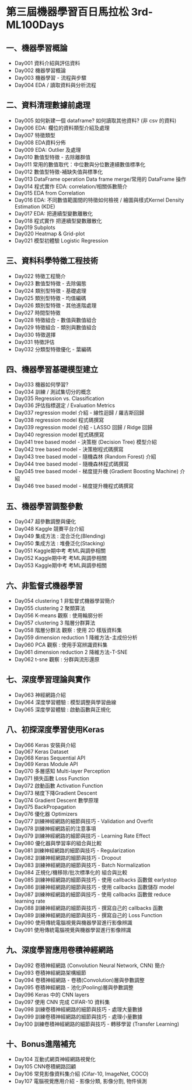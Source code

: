 # 第三屆機器學習百日馬拉松 3rd-ML100Days

## 一、機器學習概論
* Day001 資料介紹與評估資料
* Day002 機器學習概論
* Day003 機器學習 - 流程與步驟
* Day004 EDA / 讀取資料與分析流程
## 二、資料清理數據前處理
* Day005 如何新建一個 dataframe? 如何讀取其他資料? (非 csv 的資料)
* Day006 EDA: 欄位的資料類型介紹及處理
* Day007 特徵類型
* Day008 EDA資料分佈
* Day009 EDA: Outlier 及處理
* Day010 數值型特徵 - 去除離群值
* Day011 常用的數值取代：中位數與分位數連續數值標準化
* Day012 數值型特徵-補缺失值與標準化
* Day013 DataFrame operation Data frame merge/常用的 DataFrame 操作
* Day014 程式實作 EDA: correlation/相關係數簡介
* Day015 EDA from Correlation
* Day016 EDA: 不同數值範圍間的特徵如何檢視 / 繪圖與樣式Kernel Density Estimation (KDE)
* Day017 EDA: 把連續型變數離散化
* Day018 程式實作 把連續型變數離散化
* Day019 Subplots
* Day020 Heatmap & Grid-plot
* Day021 模型初體驗 Logistic Regression
## 三、資料科學特徵工程技術
* Day022 特徵工程簡介
* Day023 數值型特徵 - 去除偏態
* Day024 類別型特徵 - 基礎處理
* Day025 類別型特徵 - 均值編碼
* Day026 類別型特徵 - 其他進階處理
* Day027 時間型特徵
* Day028 特徵組合 - 數值與數值組合
* Day029 特徵組合 - 類別與數值組合
* Day030 特徵選擇
* Day031 特徵評估
* Day032 分類型特徵優化 - 葉編碼
## 四、機器學習基礎模型建立
* Day033 機器如何學習?
* Day034 訓練 / 測試集切分的概念
* Day035 Regression vs. Classification
* Day036 評估指標選定 / Evaluation Metrics
* Day037 regression model 介紹 - 線性迴歸 / 羅吉斯回歸
* Day038 regression model 程式碼撰寫
* Day039 regression model 介紹 - LASSO 回歸 / Ridge 回歸
* Day040 regression model 程式碼撰寫
* Day041 tree based model - 決策樹 (Decision Tree) 模型介紹
* Day042 tree based model - 決策樹程式碼撰寫
* Day043 tree based model - 隨機森林 (Random Forest) 介紹
* Day044 tree based model - 隨機森林程式碼撰寫
* Day045 tree based model - 梯度提升機 (Gradient Boosting Machine) 介紹
* Day046 tree based model - 梯度提升機程式碼撰寫
## 五、機器學習調整參數
* Day047 超參數調整與優化
* Day048 Kaggle 競賽平台介紹
* Day049 集成方法 : 混合泛化(Blending)
* Day050 集成方法 : 堆疊泛化(Stacking)
* Day051 Kaggle期中考 考ML與調參相關
* Day052 Kaggle期中考 考ML與調參相關
* Day053 Kaggle期中考 考ML與調參相關
## 六、非監督式機器學習
* Day054 clustering 1 非監督式機器學習簡介
* Day055 clustering 2 聚類算法
* Day056 K-means 觀察 : 使用輪廓分析
* Day057 clustering 3 階層分群算法
* Day058 階層分群法 觀察 : 使用 2D 樣版資料集
* Day059 dimension reduction 1 降維方法-主成份分析
* Day060 PCA 觀察 : 使用手寫辨識資料集
* Day061 dimension reduction 2 降維方法-T-SNE
* Day062 t-sne 觀察 : 分群與流形還原
## 七、深度學習理論與實作
* Day063 神經網路介紹
* Day064 深度學習體驗 : 模型調整與學習曲線
* Day065 深度學習體驗 : 啟動函數與正規化
## 八、初探深度學習使用Keras
* Day066 Keras 安裝與介紹
* Day067 Keras Dataset
* Day068 Keras Sequential API
* Day069 Keras Module API
* Day070 多層感知 Multi-layer Perception
* Day071 損失函數 Loss Function
* Day072 啟動函數 Activation Function
* Day073 梯度下降Gradient Descent
* Day074 Gradient Descent 數學原理
* Day075 BackPropagation
* Day076 優化器 Optimizers
* Day077 訓練神經網路的細節與技巧 - Validation and Overfit
* Day078 訓練神經網路前的注意事項
* Day079 訓練神經網路的細節與技巧 - Learning Rate Effect
* Day080 優化器與學習率的組合與比較
* Day081 訓練神經網路的細節與技巧 - Regularization
* Day082 訓練神經網路的細節與技巧 - Dropout
* Day083 訓練神經網路的細節與技巧 - Batch Normalization
* Day084 正規化/機移除/批次標準化的 組合與比較
* Day085 訓練神經網路的細節與技巧 - 使用 callbacks 函數做 earlystop
* Day086 訓練神經網路的細節與技巧 - 使用 callbacks 函數儲存 model
* Day087 訓練神經網路的細節與技巧 - 使用 callbacks 函數做 reduce learning rate
* Day088 訓練神經網路的細節與技巧 - 撰寫自己的 callbacks 函數
* Day089 訓練神經網路的細節與技巧 - 撰寫自己的 Loss Function
* Day090 使用傳統電腦視覺與機器學習進行影像辨識
* Day091 使用傳統電腦視覺與機器學習進行影像辨識
## 九、深度學習應用卷積神經網路
* Day092 卷積神經網路 (Convolution Neural Network, CNN) 簡介
* Day093 卷積神經網路架構細節
* Day094 卷積神經網路 - 卷積(Convolution)層與參數調整
* Day095 卷積神經網路 - 池化(Pooling)層與參數調整
* Day096 Keras 中的 CNN layers
* Day097 使用 CNN 完成 CIFAR-10 資料集
* Day098 訓練卷積神經網路的細節與技巧 - 處理大量數據
* Day099 訓練卷積神經網路的細節與技巧 - 處理小量數據
* Day100 訓練卷積神經網路的細節與技巧 - 轉移學習 (Transfer Learning)
## 十、Bonus進階補充
* Day104 互動式網頁神經網路視覺化
* Day105 CNN卷積網路回顧
* Day106 常見影像資料集介紹 (Cifar-10, ImageNet, COCO)
* Day107 電腦視覺應用介紹 - 影像分類, 影像分割, 物件偵測
